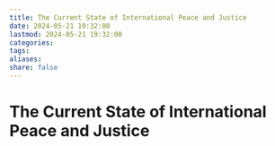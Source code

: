 ```yaml
---
title: The Current State of International Peace and Justice
date: 2024-05-21 19:32:00
lastmod: 2024-05-21 19:32:00
categories: 
tags: 
aliases: 
share: false 
---
```


# The Current State of International Peace and Justice

